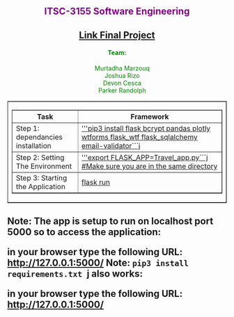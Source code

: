 <h2 style="color: purple; text-align:center">ITSC-3155 Software Engineering </h2>

<h2 style="color: purple; text-align:center"> <a href="https://github.com/MurtadhaM/ITSC-3155/tree/main/Final%20Project/Travel_App/Flask"> Link Final Project </a> </h2>

<h4 style="color: green; text-align:center"><b>Team:</b></h4>
<div >
<ol  style="color: green; text-align:center; list-style:none">
<li>
Murtadha Marzouq
</li>
<li>
Joshua Rizo
</li>
<li>
Devon Cesca</li>
<li>
                    Parker Randolph 
</li>
</ol>                    
</div>


 <table border="1" width = "100%">                    <tr>             <td>                <table border = "1" width = "100%">                   <tr>                      <th>Task</th>                      <th>Framework</th>                   </tr>                   <tr>                      <td>Step 1: dependancies installation</td>                      <td><a href="https://pip.pypa.io/en/stable/">'''pip3 install flask bcrypt pandas plotly  wtforms flask_wtf flask_sqlalchemy   email-validator```j
</a></td>                   </tr>                   <tr>                      <td>Step 2: Setting The Environment </td>                      <td><a href=```"https://flask.palletsprojects.com/en/2.0.x/quickstart/">'''export FLASK_APP=Travel_app.py```j #Make sure you are in the same directory</a></td>   
 <tr>
 <td> Step 3: Starting the Application</td> 
  <td><a href="https://c.tenor.com/bedbc9qi-PcAAAAM/rick-ashtley-never-gonna-give-up.gif">flask run</a></td>               
              
 </tr>
 </tr>                </table>             </td>          </tr>                 </table>
 
 <h2>
 <b>Note: <b>The app is setup to run on localhost port 5000 so to access the application:
  <br>

in your browser type the following URL:<b>
http://127.0.0.1:5000/
    <b>Note: <b>```pip3 install requirements.txt ```j also works:
  <br>

in your browser type the following URL:<b>
http://127.0.0.1:5000/


</h2>



 


                      




